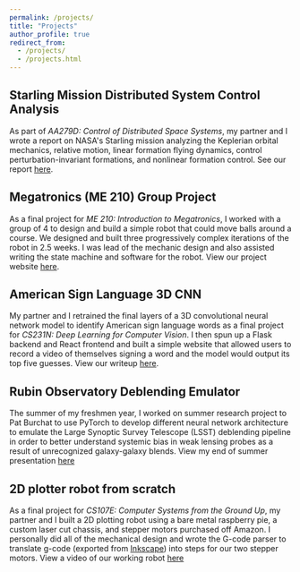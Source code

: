 ```yaml
---
permalink: /projects/
title: "Projects"
author_profile: true
redirect_from: 
  - /projects/
  - /projects.html
---
```


## Starling Mission Distributed System Control Analysis 

As part of *AA279D: Control of Distributed Space Systems*, my partner and I wrote a report on NASA's Starling mission analyzing the Keplerian orbital mechanics, relative motion, linear formation flying dynamics, control perturbation-invariant formations, and nonlinear formation control. See our report [here](https://drive.google.com/file/d/1IZp61ES1jcYmPNGCX5coH_GLsXfdG6Gs/view).


## Megatronics (ME 210) Group Project

As a final project for *ME 210: Introduction to Megatronics*, I worked with a group of 4 to design and build a simple robot that could move balls around a course. We designed and built three progressively complex iterations of the robot in 2.5 weeks. I was lead of the mechanic design and also assisted writing the state machine and software for the robot. View our project website [here](https://polygnomial.github.io/me210-project/). 

## American Sign Language 3D CNN

My partner and I retrained the final layers of a 3D convolutional neural network model to identify American sign language words as a final project for *CS231N: Deep Learning for Computer Vision*. I then spun up a Flask backend and React frontend and built a simple website that allowed users to record a video of themselves signing a word and the model would output its top five guesses. View our writeup [here](https://paxtonsc.github.io/images/CS213n_project_final.pdf). 

## Rubin Observatory Deblending Emulator

The summer of my freshmen year, I worked on summer research project to Pat Burchat to use PyTorch to develop different neural network architecture to emulate the Large Synoptic Survey Telescope (LSST) deblending pipeline in order to better understand systemic bias in weak lensing probes as a result of unrecognized galaxy-galaxy blends. View my end of summer presentation [here](/files/LSSTpresentation.pdf)


## 2D plotter robot from scratch

As a final project for *CS107E: Computer Systems from the Ground Up*, my partner and I built a 2D plotting robot using a bare metal raspberry pie, a custom laser cut chassis, and stepper motors purchased off Amazon. I personally did all of the mechanical design and wrote the G-code parser to translate g-code (exported from [Inkscape](https://inkscape.org/)) into steps for our two stepper motors. View a video of our working robot [here](/images/projects/cs107e.mp4)

